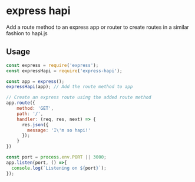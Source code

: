 # express hapi

Add a route method to an express app or router to create routes in a similar fashion to hapi.js

## Usage

```js
const express = require('express');
const expressHapi = require('express-hapi');

const app = express();
expressHapi(app); // Add the route method to app

// Create an express route using the added route method
app.route({  
    method: 'GET',
    path: '/',
    handler: (req, res, next) => {
      res.json({
        message: 'I\'m so hapi!'
      });
    }
})

const port = process.env.PORT || 3000;
app.listen(port, () =>{
  console.log(`Listening on ${port}`);
});
```
